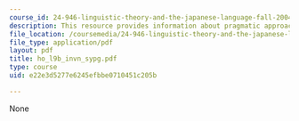```yaml
---
course_id: 24-946-linguistic-theory-and-the-japanese-language-fall-2004
description: This resource provides information about pragmatic approach to intervention.
file_location: /coursemedia/24-946-linguistic-theory-and-the-japanese-language-fall-2004/e22e3d5277e6245efbbe0710451c205b_ho_l9b_invn_sypg.pdf
file_type: application/pdf
layout: pdf
title: ho_l9b_invn_sypg.pdf
type: course
uid: e22e3d5277e6245efbbe0710451c205b

---
```

None